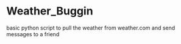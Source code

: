 # Weather_Buggin

basic python script to pull the weather from weather.com and send messages to a friend
